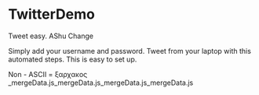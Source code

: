 # TwitterDemo
Tweet easy.
AShu Change

Simply add your username and password.
Tweet from your laptop with this automated steps.
This is easy to set up.

Non - ASCII = ξαρχακος _mergeData.js_mergeData.js_mergeData.js_mergeData.js
